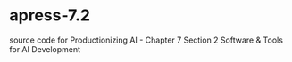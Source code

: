 # apress-7.2
source code for Productionizing AI - Chapter 7 Section 2 Software &amp; Tools for AI Development
